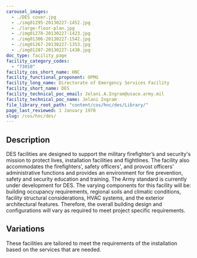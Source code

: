```yaml
---
carousel_images:
  - ./DES cover.jpg
  - ./img01295-20130227-1452.jpg
  - ./large-floor-plan.jpg
  - ./img01278-20130227-1423.jpg
  - ./img01306-20130227-1542.jpg
  - ./img01267-20130227-1353.jpg
  - ./img01287-20130227-1430.jpg
doc_type: facility_page
facility_category_codes:
  - "73010"
facility_cos_short_name: HNC
facility_functional_proponent: OPMG
facility_long_name: Directorate of Emergency Services Facility
facility_short_name: DES
facility_technical_poc_email: Jelani.A.Ingram@usace.army.mil
facility_technical_poc_name: Jelani Ingram
file_library_root_path: "content/cos/hnc/des/Library/"
page_last_reviewed: 1 January 1970
slug: /cos/hnc/des/
---
```


## Description

DES facilities are designed to support the military firefighter’s and security's mission to protect lives, installation facilities and flightlines. The facility also accommodates the firefighters’, safety officers', and provost officers' administrative functions and provides an environment for fire prevention, safety and security education and training. The Army standard is currently under development for DES.
The varying components for this facility will be: building occupancy requirements, regional soils and climatic conditions, facility structural considerations, HVAC systems, and the exterior architectural features. Therefore, the overall building design and configurations will vary as required to meet project specific requirements.

## Variations

These facilities are tailored to meet the requirements of the installation based on the services that are needed.
